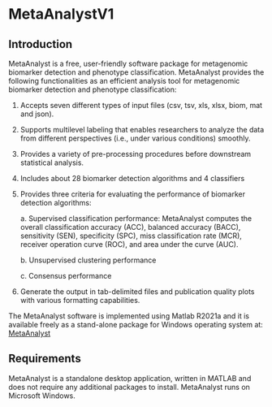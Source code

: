 # MetaAnalystV1
## Introduction

MetaAnalyst is a free, user-friendly software package for metagenomic biomarker detection and phenotype classification. MetaAnalyst provides the following functionalities as an efficient analysis tool for metagenomic biomarker detection and phenotype classification:
1. Accepts seven different types of input files (csv, tsv, xls, xlsx, biom, mat and json).
2. Supports multilevel labeling that enables researchers to analyze the data from different perspectives (i.e., under various conditions) smoothly.
3. Provides a variety of pre-processing procedures before downstream statistical analysis.
4. Includes about 28 biomarker detection algorithms and 4 classifiers
5. Provides three criteria for evaluating the performance of biomarker detection algorithms:

    a. Supervised classification performance: MetaAnalyst computes the overall classification accuracy (ACC), balanced accuracy (BACC), sensitivity (SEN), specificity  (SPC), miss classification rate (MCR), receiver operation curve (ROC), and area under the curve (AUC).

    b. Unsupervised clustering performance

    c. Consensus performance

6. Generate the output in tab-delimited files and publication quality plots with various formatting capabilities.

The MetaAnalyst software is implemented using Matlab R2021a and it is available freely as a stand-alone package for Windows operating system at: [MetaAnalyst](https://drive.google.com/file/d/10ZKSMPrFWccHpQgfhidGFmJVRIw0eOHl/view?usp=sharing)


## Requirements

MetaAnalyst is a standalone desktop application, written in MATLAB and does not require any additional packages to install. MetaAnalyst runs on Microsoft Windows.
